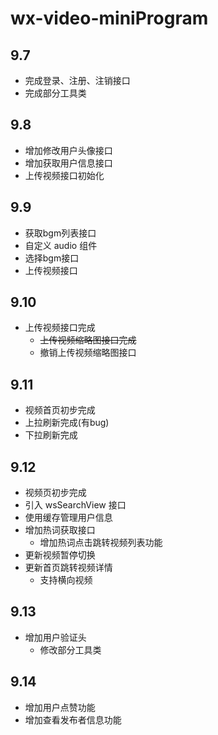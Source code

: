 # wx-video-miniProgram
## 9.7
- 完成登录、注册、注销接口
- 完成部分工具类

## 9.8
- 增加修改用户头像接口
- 增加获取用户信息接口
- 上传视频接口初始化

## 9.9
- 获取bgm列表接口
- 自定义 audio 组件
- 选择bgm接口
- 上传视频接口

## 9.10
- 上传视频接口完成
  - ~~上传视频缩略图接口完成~~
  - 撤销上传视频缩略图接口

## 9.11
- 视频首页初步完成
 - 上拉刷新完成(有bug)
 - 下拉刷新完成

## 9.12
- 视频页初步完成
- 引入 wsSearchView 接口
- 使用缓存管理用户信息
- 增加热词获取接口
  - 增加热词点击跳转视频列表功能
- 更新视频暂停切换
- 更新首页跳转视频详情
  - 支持横向视频

## 9.13
- 增加用户验证头
  - 修改部分工具类

## 9.14
- 增加用户点赞功能
- 增加查看发布者信息功能